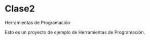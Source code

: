 # Clase2
Herramientas de Programación

Esto es un proyecto de ejemplo de Herramientas de Programación. 
